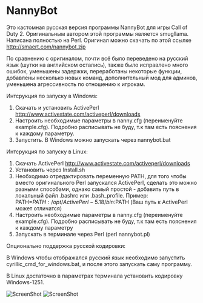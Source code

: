 NannyBot
========
Это кастомная русская версия программы NannyBot для игры Call of Duty 2. Оригинальным автором этой программы является smugllama. Написана полностью на Perl.
Оригинал можно скачать по этой ссылке http://smaert.com/nannybot.zip

По сравнению с оригиналом, почти всё было переведено на русский язык (шутки на английском остались),
также было исправлено много ошибок, уменьшены задержки, переработаны некоторые функции, добавлены несколько новых команд, дополнительный мод для админов, уменьшена агрессивность по отношению к игрокам.

Интсрукция по запуску в Windows:

1. Скачать и установить ActivePerl http://www.activestate.com/activeperl/downloads
2. Настроить необходимые параметры в nanny.cfg (переименуйте example.cfg). Подробно расписывать не буду, т.к там есть пояснения к каждому параметру.
4. Запустить. В Windows можно запускать через nannybot.bat

Интсрукция по запуску в Linux:

1. Скачать ActivePerl http://www.activestate.com/activeperl/downloads
2. Установить через Install.sh
3. Необходимо отредактировать переменную PATH, для того чтобы вместо оригинального Perl запускался ActivePerl, сделать это можно разными способами, однако самый простой - добавить путь в локальный файл .bashrc или .bash_profile.
Пример:      PATH=$PATH:/opt/ActivePerl-5.18/bin:$PATH    (Ваш путь к ActivePerl может отличатся)
4. Настроить необходимые параметры в nanny.cfg (переименуйте example.cfg). Подробно расписывать не буду, т.к там есть пояснения к каждому параметру
5. Запускать в терминале через Perl (perl nannybot.pl)

Опционально поддержка русской кодировки:

В Windows чтобы отображался русский язык необходимо запустить cyrillic_cmd_for_windows.bat, и после этого запускать саму программу.

В Linux достаточно в параметрах терминала установить кодировку Windows-1251.

![ScreenShot](http://s018.radikal.ru/i510/1405/6c/fa5144280d7b.png)
![ScreenShot](http://s020.radikal.ru/i720/1405/1f/8c05980fe23e.png)
